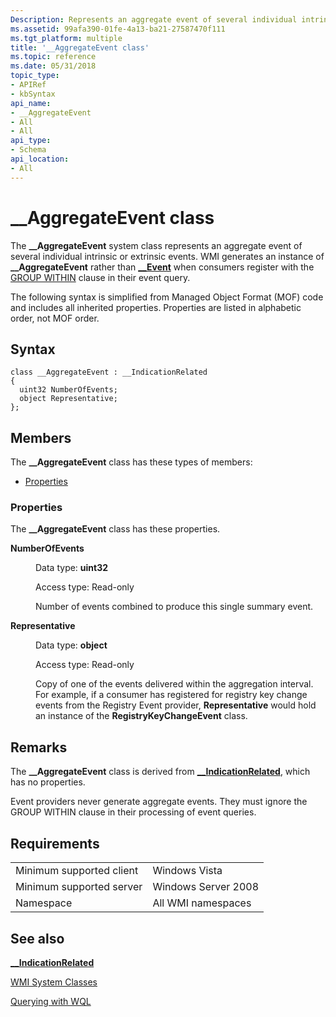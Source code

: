 ```yaml
---
Description: Represents an aggregate event of several individual intrinsic or extrinsic events.
ms.assetid: 99afa390-01fe-4a13-ba21-27587470f111
ms.tgt_platform: multiple
title: '__AggregateEvent class'
ms.topic: reference
ms.date: 05/31/2018
topic_type: 
- APIRef
- kbSyntax
api_name: 
- __AggregateEvent
- All
- All
api_type: 
- Schema
api_location: 
- All
---
```


# \_\_AggregateEvent class

The **\_\_AggregateEvent** system class represents an aggregate event of several individual intrinsic or extrinsic events. WMI generates an instance of **\_\_AggregateEvent** rather than [**\_\_Event**](--event.md) when consumers register with the [GROUP WITHIN](group-clause.md) clause in their event query.

The following syntax is simplified from Managed Object Format (MOF) code and includes all inherited properties. Properties are listed in alphabetic order, not MOF order.

## Syntax

``` syntax
class __AggregateEvent : __IndicationRelated
{
  uint32 NumberOfEvents;
  object Representative;
};
```

## Members

The **\_\_AggregateEvent** class has these types of members:

-   [Properties](#properties)

### Properties

The **\_\_AggregateEvent** class has these properties.

<dl> <dt>

**NumberOfEvents**
</dt> <dd> <dl> <dt>

Data type: **uint32**
</dt> <dt>

Access type: Read-only
</dt> </dl>

Number of events combined to produce this single summary event.

</dd> <dt>

**Representative**
</dt> <dd> <dl> <dt>

Data type: **object**
</dt> <dt>

Access type: Read-only
</dt> </dl>

Copy of one of the events delivered within the aggregation interval. For example, if a consumer has registered for registry key change events from the Registry Event provider, **Representative** would hold an instance of the **RegistryKeyChangeEvent** class.

</dd> </dl>

## Remarks

The **\_\_AggregateEvent** class is derived from [**\_\_IndicationRelated**](--indicationrelated.md), which has no properties.

Event providers never generate aggregate events. They must ignore the GROUP WITHIN clause in their processing of event queries.

## Requirements



|                                     |                                |
|-------------------------------------|--------------------------------|
| Minimum supported client<br/> | Windows Vista<br/>       |
| Minimum supported server<br/> | Windows Server 2008<br/> |
| Namespace<br/>                | All WMI namespaces<br/>  |



## See also

<dl> <dt>

[**\_\_IndicationRelated**](https://docs.microsoft.com/windows/desktop/WmiSdk/--indicationrelated)
</dt> <dt>

[WMI System Classes](wmi-system-classes.md)
</dt> <dt>

[Querying with WQL](querying-with-wql.md)
</dt> </dl>

 

 





